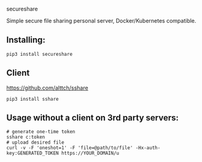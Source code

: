  secureshare

Simple secure file sharing personal server, Docker/Kubernetes compatible.

## Installing:

```
pip3 install secureshare
```

## Client

https://github.com/alttch/sshare

```
pip3 install sshare
```

## Usage without a client on 3rd party servers:

```
# generate one-time token
sshare c:token
# upload desired file
curl -v -F 'oneshot=1' -F 'file=@path/to/file' -Hx-auth-key:GENERATED_TOKEN https://YOUR_DOMAIN/u
```
